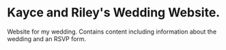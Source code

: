 # Kayce and Riley's Wedding Website.

Website for my wedding. Contains content including information about the wedding and an RSVP form.
